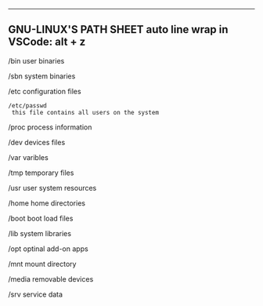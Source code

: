 ----------------------
GNU-LINUX'S PATH SHEET
  auto line wrap in VSCode: alt + z
----------------------

 /bin
  user binaries
 
 /sbn
  system binaries
 
 /etc
  configuration files
  
    /etc/passwd
     this file contains all users on the system
 
 /proc
  process information
 
 /dev
   devices files
 
 /var
   varibles
 
 /tmp
   temporary files
 
 /usr
   user system resources
 
 /home
  home directories
 
 /boot
  boot load files
 
 /lib
  system libraries
 
 /opt
  optinal add-on apps
 
 /mnt
  mount directory
 
 /media
  removable devices
 
 /srv
  service data
 
